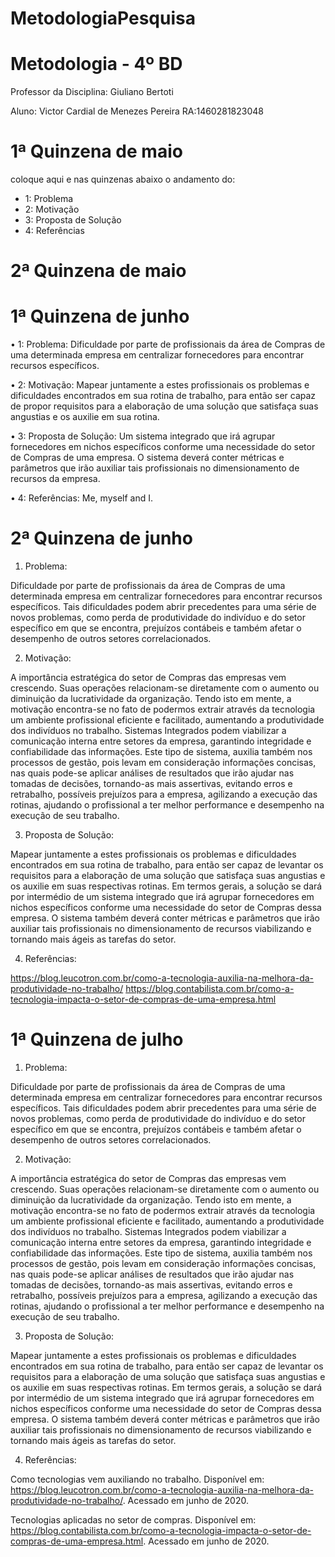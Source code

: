 # MetodologiaPesquisa
# Metodologia - 4º BD

 

Professor da Disciplina: Giuliano Bertoti 

 

Aluno: Victor Cardial de Menezes Pereira  RA:1460281823048

 

# 1ª Quinzena de maio

 

coloque aqui e nas quinzenas abaixo o andamento do:
 - 1: Problema
 - 2: Motivação
 - 3: Proposta de Solução
 - 4: Referências

 

# 2ª Quinzena de maio

 


# 1ª Quinzena de junho
 •	1: Problema: Dificuldade por parte de profissionais da área de Compras de uma determinada empresa em centralizar fornecedores para encontrar recursos específicos.
 
•	2: Motivação: Mapear juntamente a estes profissionais os problemas e dificuldades encontrados em sua rotina de trabalho, para então ser capaz de propor requisitos para a elaboração de uma solução que satisfaça suas angustias e os auxilie em sua rotina.

•	3: Proposta de Solução: Um sistema integrado que irá agrupar fornecedores em nichos específicos conforme uma necessidade do setor de Compras de uma empresa. O sistema deverá conter métricas e parâmetros que irão auxiliar tais profissionais no dimensionamento de recursos da empresa.

•	4: Referências: Me, myself and I.


 

# 2ª Quinzena de junho
1.	Problema: 

Dificuldade por parte de profissionais da área de Compras de uma determinada empresa em centralizar fornecedores para encontrar recursos específicos. Tais dificuldades podem abrir precedentes para uma série de novos problemas, como perda de produtividade do indivíduo e do setor específico em que se encontra, prejuízos contábeis e também afetar o desempenho de outros setores correlacionados.

2.	Motivação: 

A importância estratégica do setor de Compras das empresas vem crescendo. Suas operações relacionam-se diretamente com o aumento ou diminuição da lucratividade da organização.
Tendo isto em mente, a motivação encontra-se no fato de podermos extrair através da tecnologia um ambiente profissional eficiente e facilitado, aumentando a produtividade dos indivíduos no trabalho.
Sistemas Integrados podem viabilizar a comunicação interna entre setores da empresa, garantindo integridade e confiabilidade das informações.
Este tipo de sistema, auxilia também nos processos de gestão, pois levam em consideração informações concisas, nas quais pode-se aplicar análises de resultados que irão ajudar nas tomadas de decisões, tornando-as mais assertivas, evitando erros e retrabalho, possíveis prejuízos para a empresa, agilizando a execução das rotinas, ajudando o profissional a ter melhor performance e desempenho na execução de seu trabalho. 

3.	Proposta de Solução:

Mapear juntamente a estes profissionais os problemas e dificuldades encontrados em sua rotina de trabalho, para então ser capaz de levantar os requisitos para a elaboração de uma solução que satisfaça suas angustias e os auxilie em suas respectivas rotinas.
 Em termos gerais, a solução se dará por intermédio de um sistema integrado que irá agrupar fornecedores em nichos específicos conforme uma necessidade do setor de Compras dessa empresa. O sistema também deverá conter métricas e parâmetros que irão auxiliar tais profissionais no dimensionamento de recursos viabilizando e tornando mais ágeis as tarefas do setor.

4.	Referências:

https://blog.leucotron.com.br/como-a-tecnologia-auxilia-na-melhora-da-produtividade-no-trabalho/
https://blog.contabilista.com.br/como-a-tecnologia-impacta-o-setor-de-compras-de-uma-empresa.html

 


# 1ª Quinzena de julho

1.	Problema: 

Dificuldade por parte de profissionais da área de Compras de uma determinada empresa em centralizar fornecedores para encontrar recursos específicos. Tais dificuldades podem abrir precedentes para uma série de novos problemas, como perda de produtividade do indivíduo e do setor específico em que se encontra, prejuízos contábeis e também afetar o desempenho de outros setores correlacionados.

2.	Motivação: 

A importância estratégica do setor de Compras das empresas vem crescendo. Suas operações relacionam-se diretamente com o aumento ou diminuição da lucratividade da organização.
Tendo isto em mente, a motivação encontra-se no fato de podermos extrair através da tecnologia um ambiente profissional eficiente e facilitado, aumentando a produtividade dos indivíduos no trabalho.
Sistemas Integrados podem viabilizar a comunicação interna entre setores da empresa, garantindo integridade e confiabilidade das informações.
Este tipo de sistema, auxilia também nos processos de gestão, pois levam em consideração informações concisas, nas quais pode-se aplicar análises de resultados que irão ajudar nas tomadas de decisões, tornando-as mais assertivas, evitando erros e retrabalho, possíveis prejuízos para a empresa, agilizando a execução das rotinas, ajudando o profissional a ter melhor performance e desempenho na execução de seu trabalho. 

3.	Proposta de Solução:

Mapear juntamente a estes profissionais os problemas e dificuldades encontrados em sua rotina de trabalho, para então ser capaz de levantar os requisitos para a elaboração de uma solução que satisfaça suas angustias e os auxilie em suas respectivas rotinas.
 Em termos gerais, a solução se dará por intermédio de um sistema integrado que irá agrupar fornecedores em nichos específicos conforme uma necessidade do setor de Compras dessa empresa. O sistema também deverá conter métricas e parâmetros que irão auxiliar tais profissionais no dimensionamento de recursos viabilizando e tornando mais ágeis as tarefas do setor.

4.	Referências:

Como tecnologias vem auxiliando no trabalho. Disponível em:
https://blog.leucotron.com.br/como-a-tecnologia-auxilia-na-melhora-da-produtividade-no-trabalho/. Acessado em junho de 2020.

Tecnologias aplicadas no setor de compras. Disponível em:
https://blog.contabilista.com.br/como-a-tecnologia-impacta-o-setor-de-compras-de-uma-empresa.html. Acessado em junho de 2020.

